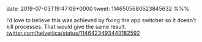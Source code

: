 date: 2019-07-03T19:47:09+0000
tweet: 1146505680523845632
%%%

I’d love to believe this was achieved by fixing the app switcher so it doesn’t kill processes. That would give the same result. [twitter.com/helvetiica/status/1146423493443182592](https://twitter.com/helvetiica/status/1146423493443182592)
